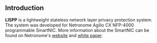 ## Introduction

**LISPP** is a lightweight stateless network layer privacy protection system. 
The system was developed for Netronome Agilio CX NFP-4000 programmable SmartNIC. 
More information about the SmartNIC can be found on Netronome's 
[website](https://www.netronome.com/products/agilio-cx/) 
and 
[white paper](https://www.netronome.com/static/app/img/products/silicon-solutions/WP_NFP4000_TOO.pdf).
